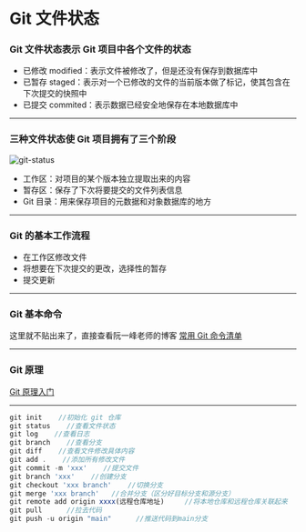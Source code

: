 # Git 文件状态

### Git 文件状态表示 Git 项目中各个文件的状态

- 已修改 modified：表示文件被修改了，但是还没有保存到数据库中
- 已暂存 staged：表示对一个已修改的文件的当前版本做了标记，使其包含在下次提交的快照中
- 已提交 commited：表示数据已经安全地保存在本地数据库中

---

### 三种文件状态使 Git 项目拥有了三个阶段

<img src='/blog/2018/2/git-status.png' alt="git-status" />

- 工作区：对项目的某个版本独立提取出来的内容
- 暂存区：保存了下次将要提交的文件列表信息
- Git 目录：用来保存项目的元数据和对象数据库的地方

---

### Git 的基本工作流程

- 在工作区修改文件
- 将想要在下次提交的更改，选择性的暂存
- 提交更新

---

### Git 基本命令

这里就不贴出来了，直接查看阮一峰老师的博客
[常用 Git 命令清单](https://www.ruanyifeng.com/blog/2015/12/git-cheat-sheet.html)

---

### Git 原理

[Git 原理入门](https://www.ruanyifeng.com/blog/2018/10/git-internals.html)

---

```javascript
git init    //初始化 git 仓库
git status    //查看文件状态
git log    //查看日志
git branch    //查看分支
git diff    //查看文件修改具体内容
git add .    //添加所有修改文件
git commit -m 'xxx'    //提交文件
git branch 'xxx'    //创建分支
git checkout 'xxx branch'    //切换分支
git merge 'xxx branch'   //合并分支（区分好目标分支和源分支）
git remote add origin xxxx(远程仓库地址)     //将本地仓库和远程仓库关联起来
git pull      //拉去代码
git push -u origin "main"      //推送代码到main分支
```

